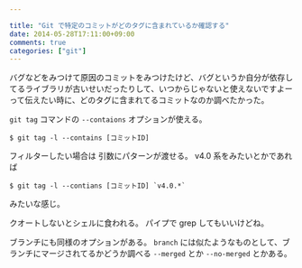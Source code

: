 ```yaml
---

title: "Git で特定のコミットがどのタグに含まれているか確認する"
date: 2014-05-28T17:11:00+09:00
comments: true
categories: ["git"]
---
```


バグなどをみつけて原因のコミットをみつけたけど、バグというか自分が依存してるライブラリが古いせいだったりして、いつからじゃないと使えないですよーって伝えたい時に、どのタグに含まれてるコミットなのか調べたかった。

`git tag` コマンドの `--contaions` オプションが使える。

```
$ git tag -l --contains [コミットID]
```

フィルターしたい場合は 引数にパターンが渡せる。 v4.0 系をみたいとかであれば

```
$ git tag -l --contians [コミットID] `v4.0.*`
```

みたいな感じ。

クオートしないとシェルに食われる。
パイプで grep してもいいけどね。


ブランチにも同様のオプションがある。
`branch` には似たようなものとして、ブランチにマージされてるかどうか調べる `--merged` とか `--no-merged` とかある。
